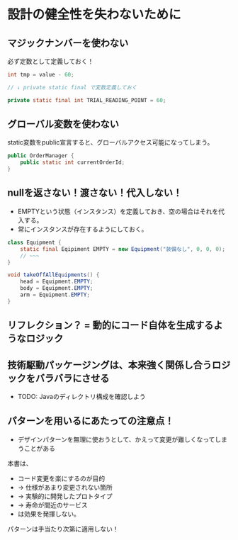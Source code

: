 # 設計の健全性を失わないために

## マジックナンバーを使わない

必ず定数として定義しておく！

```java
int tmp = value - 60;

// ↓ private static final で変数定義しておく

private static final int TRIAL_READING_POINT = 60;
```

## グローバル変数を使わない

static変数をpublic宣言すると、グローバルアクセス可能になってしまう。

```java
public OrderManager {
    public static int currentOrderId;
}
```

## nullを返さない！渡さない！代入しない！

- EMPTYという状態（インスタンス）を定義しておき、空の場合はそれを代入する。
- 常にインスタンスが存在するようにしておく。

```java
class Equipment {
    static final Eqipiment EMPTY = new Equipment("装備なし", 0, 0, 0);
    // ~~~
}

void takeOffAllEquipments() {
    head = Equipment.EMPTY;
    body = Equipment.EMPTY;
    arm = Equipment.EMPTY;
}
```

## リフレクション？ = 動的にコード自体を生成するようなロジック

## 技術駆動パッケージングは、本来強く関係し合うロジックをバラバラにさせる

- TODO: Javaのディレクトリ構成を確認しよう

## パターンを用いるにあたっての注意点！

- デザインパターンを無理に使おうとして、かえって変更が難しくなってしまうことがある

本書は、
- コード変更を楽にするのが目的
- → 仕様があまり変更されない箇所
- → 実験的に開発したプロトタイプ
- → 寿命が間近のサービス
- は効果を発揮しない。

パターンは手当たり次第に適用しない！